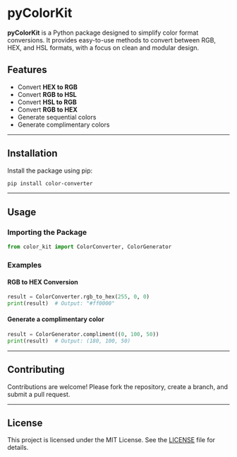 # pyColorKit

**pyColorKit** is a Python package designed to simplify color format conversions. It provides easy-to-use methods to convert between RGB, HEX, and HSL formats, with a focus on clean and modular design.

## Features
- Convert **HEX to RGB**
- Convert **RGB to HSL**
- Convert **HSL to RGB**
- Convert **RGB to HEX**
- Generate sequential colors
- Generate complimentary colors

---

## Installation

Install the package using pip:

```bash
pip install color-converter
```

---

## Usage

### Importing the Package
```python
from color_kit import ColorConverter, ColorGenerator
```

### Examples

#### RGB to HEX Conversion
```python
result = ColorConverter.rgb_to_hex(255, 0, 0)
print(result)  # Output: "#ff0000"
```

#### Generate a complimentary color
```python
result = ColorGenerator.compliment((0, 100, 50))
print(result)  # Output: (180, 100, 50)
```

---

## Contributing

Contributions are welcome! Please fork the repository, create a branch, and submit a pull request.

---

## License

This project is licensed under the MIT License. See the [LICENSE](LICENSE) file for details.